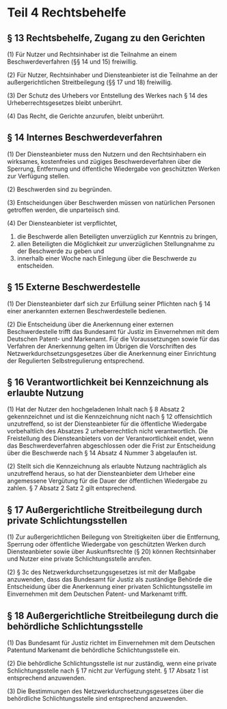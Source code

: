 # Teil 4 Rechtsbehelfe

## § 13 Rechtsbehelfe, Zugang zu den Gerichten

(1) Für Nutzer und Rechtsinhaber ist die Teilnahme an einem Beschwerdeverfahren (§§ 14 und 15) freiwillig.

(2) Für Nutzer, Rechtsinhaber und Diensteanbieter ist die Teilnahme an der außergerichtlichen Streitbeilegung (§§ 17 und 18) freiwillig.

(3) Der Schutz des Urhebers vor Entstellung des Werkes nach § 14 des Urheberrechtsgesetzes bleibt unberührt.

(4) Das Recht, die Gerichte anzurufen, bleibt unberührt.

## § 14 Internes Beschwerdeverfahren

(1) Der Diensteanbieter muss den Nutzern und den Rechtsinhabern ein wirksames, kostenfreies und zügiges Beschwerdeverfahren über die Sperrung, Entfernung und öffentliche Wiedergabe von geschützten Werken zur Verfügung stellen.

(2) Beschwerden sind zu begründen.

(3) Entscheidungen über Beschwerden müssen von natürlichen Personen getroffen werden, die unparteiisch sind.

(4) Der Diensteanbieter ist verpflichtet,

1. die Beschwerde allen Beteiligten unverzüglich zur Kenntnis zu bringen,
2. allen Beteiligten die Möglichkeit zur unverzüglichen Stellungnahme zu der Beschwerde zu geben und
3. innerhalb einer Woche nach Einlegung über die Beschwerde zu entscheiden.

## § 15 Externe Beschwerdestelle

(1) Der Diensteanbieter darf sich zur Erfüllung seiner Pflichten nach § 14 einer anerkannten externen Beschwerdestelle bedienen.

(2) Die Entscheidung über die Anerkennung einer externen Beschwerdestelle trifft das Bundesamt für Justiz im Einvernehmen mit dem Deutschen Patent- und Markenamt. Für die Voraussetzungen sowie für das Verfahren der Anerkennung gelten im Übrigen die Vorschriften des Netzwerkdurchsetzungsgesetzes über die Anerkennung einer Einrichtung der Regulierten Selbstregulierung entsprechend.

## § 16 Verantwortlichkeit bei Kennzeichnung als erlaubte Nutzung

(1) Hat der Nutzer den hochgeladenen Inhalt nach § 8 Absatz 2 gekennzeichnet und ist die Kennzeichnung nicht nach § 12 offensichtlich unzutreffend, so ist der Diensteanbieter für die öffentliche Wiedergabe vorbehaltlich des Absatzes 2 urheberrechtlich nicht verantwortlich. Die Freistellung des Diensteanbieters von der Verantwortlichkeit endet, wenn das Beschwerdeverfahren abgeschlossen oder die Frist zur Entscheidung über die Beschwerde nach § 14 Absatz 4 Nummer 3 abgelaufen ist.

(2) Stellt sich die Kennzeichnung als erlaubte Nutzung nachträglich als unzutreffend heraus, so hat der Diensteanbieter dem Urheber eine angemessene Vergütung für die Dauer der öffentlichen Wiedergabe zu zahlen. § 7 Absatz 2 Satz 2 gilt entsprechend.

## § 17 Außergerichtliche Streitbeilegung durch private Schlichtungsstellen

(1) Zur außergerichtlichen Beilegung von Streitigkeiten über die Entfernung, Sperrung oder öffentliche Wiedergabe von geschützten Werken durch Diensteanbieter sowie über Auskunftsrechte (§ 20) können Rechtsinhaber und Nutzer eine private Schlichtungsstelle anrufen.

(2) § 3c des Netzwerkdurchsetzungsgesetzes ist mit der Maßgabe anzuwenden, dass das Bundesamt für Justiz als zuständige Behörde die Entscheidung über die Anerkennung einer privaten Schlichtungsstelle im Einvernehmen mit dem Deutschen Patent- und Markenamt trifft.

## § 18 Außergerichtliche Streitbeilegung durch die behördliche Schlichtungsstelle

(1) Das Bundesamt für Justiz richtet im Einvernehmen mit dem Deutschen Patentund Markenamt die behördliche Schlichtungsstelle ein.

(2) Die behördliche Schlichtungsstelle ist nur zuständig, wenn eine private Schlichtungsstelle nach § 17 nicht zur Verfügung steht. § 17 Absatz 1 ist entsprechend anzuwenden.

(3) Die Bestimmungen des Netzwerkdurchsetzungsgesetzes über die behördliche Schlichtungsstelle sind entsprechend anzuwenden.

